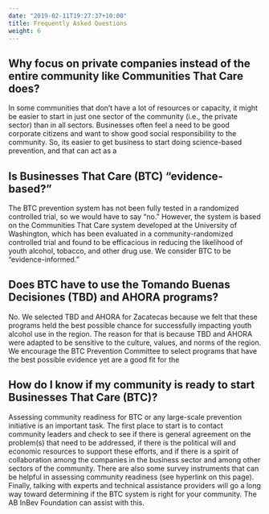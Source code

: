 ```yaml
---
date: "2019-02-11T19:27:37+10:00"
title: Frequently Asked Questions
weight: 6
---
```


## Why focus on private companies instead of the entire community like Communities That Care does?

In some communities that don’t have a lot of resources or capacity, it might be easier to start in just one sector of the community (i.e., the private sector) than in all sectors. Businesses often feel a need to be good corporate citizens and want to show good social responsibility to the community. So, its easier to get business to start doing science-based prevention, and that can act as a 


## Is Businesses That Care (BTC) “evidence-based?”

The BTC prevention system has not been fully tested in a randomized controlled trial, so we would have to say “no.” However, the system is based on the Communities That Care system developed at the University of Washington, which has been evaluated in a community-randomized controlled trial and found to be efficacious in reducing the likelihood of youth alcohol, tobacco, and other drug use. We consider BTC to be “evidence-informed.”

## Does BTC have to use the Tomando Buenas Decisiones (TBD) and AHORA programs?

No. We selected TBD and AHORA for Zacatecas because we felt that these programs held the best possible chance for successfully impacting youth alcohol use in the region. The reason for that is because TBD and AHORA were adapted to be sensitive to the culture, values, and norms of the region. We encourage the BTC Prevention Committee to select programs that have the best possible evidence yet are a good fit for the 

## How do I know if my community is ready to start Businesses That Care (BTC)?

Assessing community readiness for BTC or any large-scale prevention initiative is an important task. The first place to start is to contact community leaders and check to see if there is general agreement on the problem(s) that need to be addressed, if there is the political will and economic resources to support these efforts, and if there is a spirit of collaboration among the companies in the business sector and among other sectors of the community. There are also some survey instruments that can be helpful in assessing community readiness (see hyperlink on this page). Finally, talking with experts and technical assistance providers will go a long way toward determining if the BTC system is right for your community. The AB InBev Foundation can assist with this.




